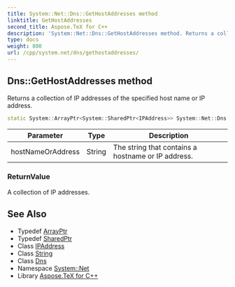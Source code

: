 ```yaml
---
title: System::Net::Dns::GetHostAddresses method
linktitle: GetHostAddresses
second_title: Aspose.TeX for C++
description: 'System::Net::Dns::GetHostAddresses method. Returns a collection of IP addresses of the specified host name or IP address in C++.'
type: docs
weight: 800
url: /cpp/system.net/dns/gethostaddresses/
---
```

## Dns::GetHostAddresses method


Returns a collection of IP addresses of the specified host name or IP address.

```cpp
static System::ArrayPtr<System::SharedPtr<IPAddress>> System::Net::Dns::GetHostAddresses(String hostNameOrAddress)
```


| Parameter | Type | Description |
| --- | --- | --- |
| hostNameOrAddress | String | The string that contains a hostname or IP address. |

### ReturnValue

A collection of IP addresses.

## See Also

* Typedef [ArrayPtr](../../../system/arrayptr/)
* Typedef [SharedPtr](../../../system/sharedptr/)
* Class [IPAddress](../../ipaddress/)
* Class [String](../../../system/string/)
* Class [Dns](../)
* Namespace [System::Net](../../)
* Library [Aspose.TeX for C++](../../../)
